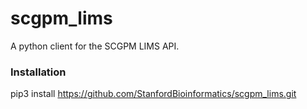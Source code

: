 # scgpm_lims
A python client for the SCGPM LIMS API.

### Installation

pip3 install https://github.com/StanfordBioinformatics/scgpm_lims.git
